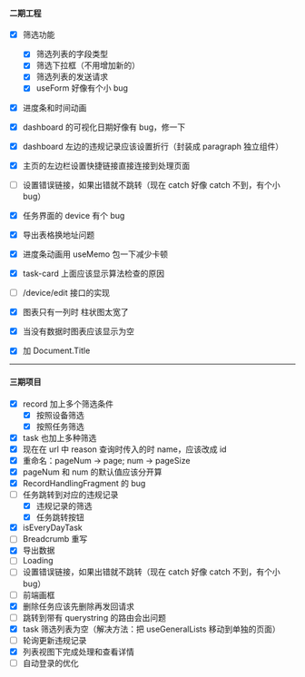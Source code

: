 #### 二期工程

- [x] 筛选功能

  - [x] 筛选列表的字段类型
  - [x] 筛选下拉框（不用增加新的）
  - [x] 筛选列表的发送请求
  - [x] useForm 好像有个小 bug

- [x] 进度条和时间动画
- [x] dashboard 的可视化日期好像有 bug，修一下
- [x] dashboard 左边的违规记录应该设置折行（封装成 paragraph 独立组件）
- [x] 主页的左边栏设置快捷链接直接连接到处理页面
- [ ] 设置错误链接，如果出错就不跳转（现在 catch 好像 catch 不到，有个小 bug）
- [x] 任务界面的 device 有个 bug
- [x] 导出表格换地址问题
- [x] 进度条动画用 useMemo 包一下减少卡顿
- [x] task-card 上面应该显示算法检查的原因
- [ ] /device/edit 接口的实现
- [x] 图表只有一列时 柱状图太宽了
- [x] 当没有数据时图表应该显示为空
- [x] 加 Document.Title

---

#### 三期项目

- [x] record 加上多个筛选条件
  - [x] 按照设备筛选
  - [x] 按照任务筛选
- [x] task 也加上多种筛选
- [x] 现在在 url 中 reason 查询时传入的时 name，应该改成 id
- [x] 重命名：pageNum -> page; num -> pageSize
- [x] pageNum 和 num 的默认值应该分开算
- [x] RecordHandlingFragment 的 bug
- [ ] 任务跳转到对应的违规记录
  - [x] 违规记录的筛选
  - [x] 任务跳转按钮
- [x] isEveryDayTask
- [ ] Breadcrumb 重写
- [x] 导出数据
- [ ] Loading
- [ ] 设置错误链接，如果出错就不跳转（现在 catch 好像 catch 不到，有个小 bug）
- [ ] 前端画框
- [x] 删除任务应该先删除再发回请求
- [ ] 跳转到带有 querystring 的路由会出问题
- [x] task 筛选列表为空（解决方法：把 useGeneralLists 移动到单独的页面）
- [ ] 轮询更新违规记录
- [x] 列表视图下完成处理和查看详情
- [ ] 自动登录的优化
